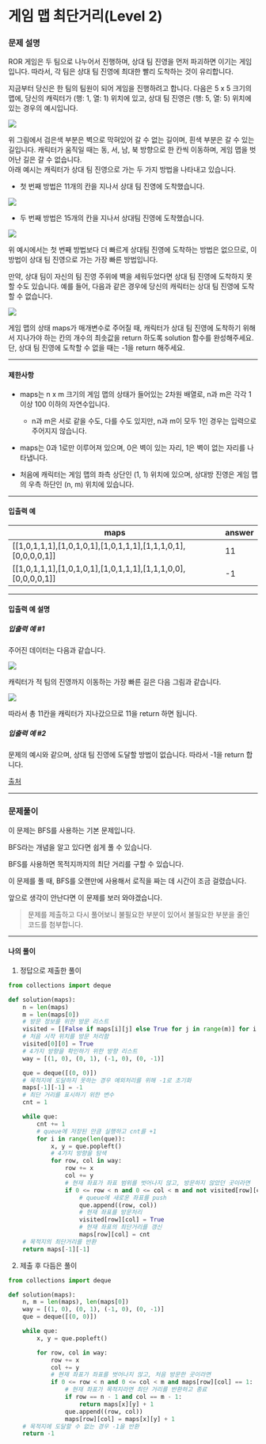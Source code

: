 # 게임 맵 최단거리(Level 2)

### 문제 설명

ROR 게임은 두 팀으로 나누어서 진행하며, 상대 팀 진영을 먼저 파괴하면 이기는 게임입니다. 따라서, 각 팀은 상대 팀 진영에 최대한 빨리 도착하는 것이 유리합니다.   

지금부터 당신은 한 팀의 팀원이 되어 게임을 진행하려고 합니다. 다음은 5 x 5 크기의 맵에, 당신의 캐릭터가 (행: 1, 열: 1) 위치에 있고, 상대 팀 진영은 (행: 5, 열: 5) 위치에 있는 경우의 예시입니다.   

<img src = "https://grepp-programmers.s3.ap-northeast-2.amazonaws.com/files/production/dc3a1b49-13d3-4047-b6f8-6cc40b2702a7/%E1%84%8E%E1%85%AC%E1%84%83%E1%85%A1%E1%86%AB%E1%84%80%E1%85%A5%E1%84%85%E1%85%B51_sxuruo.png">

위 그림에서 검은색 부분은 벽으로 막혀있어 갈 수 없는 길이며, 흰색 부분은 갈 수 있는 길입니다. 캐릭터가 움직일 때는 동, 서, 남, 북 방향으로 한 칸씩 이동하며, 게임 맵을 벗어난 길은 갈 수 없습니다.   
아래 예시는 캐릭터가 상대 팀 진영으로 가는 두 가지 방법을 나타내고 있습니다.   

* 첫 번째 방법은 11개의 칸을 지나서 상대 팀 진영에 도착했습니다. 

<img src = "https://grepp-programmers.s3.ap-northeast-2.amazonaws.com/files/production/9d909e5a-ca95-4088-9df9-d84cb804b2b0/%E1%84%8E%E1%85%AC%E1%84%83%E1%85%A1%E1%86%AB%E1%84%80%E1%85%A5%E1%84%85%E1%85%B52_hnjd3b.png">

* 두 번째 방법은 15개의 칸을 지나서 상대팀 진영에 도착했습니다.   

<img src = "https://grepp-programmers.s3.ap-northeast-2.amazonaws.com/files/production/4b7cd629-a3c2-4e02-b748-a707211131de/%E1%84%8E%E1%85%AC%E1%84%83%E1%85%A1%E1%86%AB%E1%84%80%E1%85%A5%E1%84%85%E1%85%B53_ntxygd.png">

위 예시에서는 첫 번째 방법보다 더 빠르게 상대팀 진영에 도착하는 방법은 없으므로, 이 방법이 상대 팀 진영으로 가는 가장 빠른 방법입니다.   

만약, 상대 팀이 자신의 팀 진영 주위에 벽을 세워두었다면 상대 팀 진영에 도착하지 못할 수도 있습니다. 예를 들어, 다음과 같은 경우에 당신의 캐릭터는 상대 팀 진영에 도착할 수 없습니다.   

<img src = "https://grepp-programmers.s3.ap-northeast-2.amazonaws.com/files/production/d963b4bd-12e5-45da-9ca7-549e453d58a9/%E1%84%8E%E1%85%AC%E1%84%83%E1%85%A1%E1%86%AB%E1%84%80%E1%85%A5%E1%84%85%E1%85%B54_of9xfg.png">

게임 맵의 상태 maps가 매개변수로 주어질 때, 캐릭터가 상대 팀 진영에 도착하기 위해서 지나가야 하는 칸의 개수의 최솟값을 return 하도록 solution 함수를 완성해주세요. 단, 상대 팀 진영에 도착할 수 없을 때는 -1을 return 해주세요.     

---

#### 제한사항

* maps는 n x m 크기의 게임 맵의 상태가 들어있는 2차원 배열로, n과 m은 각각 1 이상 100 이하의 자연수입니다.
     * n과 m은 서로 같을 수도, 다를 수도 있지만, n과 m이 모두 1인 경우는 입력으로 주어지지 않습니다.

* maps는 0과 1로만 이루어져 있으며, 0은 벽이 있는 자리, 1은 벽이 없는 자리를 나타냅니다.

* 처음에 캐릭터는 게임 맵의 좌측 상단인 (1, 1) 위치에 있으며, 상대방 진영은 게임 맵의 우측 하단인 (n, m) 위치에 있습니다.

---

#### 입출력 예
|maps|	answer|
|-|-|
|\[\[1,0,1,1,1],\[1,0,1,0,1],\[1,0,1,1,1],\[1,1,1,0,1],\[0,0,0,0,1]]|	11|
|\[\[1,0,1,1,1],\[1,0,1,0,1],\[1,0,1,1,1],\[1,1,1,0,0],\[0,0,0,0,1]]|	-1|

---

#### 입출력 예 설명

##### 입출력 예 #1

주어진 데이터는 다음과 같습니다.

<img src = "https://grepp-programmers.s3.ap-northeast-2.amazonaws.com/files/production/6db71f7f-58d3-4623-9fab-7cd99fa863a5/%E1%84%8E%E1%85%AC%E1%84%83%E1%85%A1%E1%86%AB%E1%84%80%E1%85%A5%E1%84%85%E1%85%B56_lgjvrb.png">

캐릭터가 적 팀의 진영까지 이동하는 가장 빠른 길은 다음 그림과 같습니다.

<img src = "https://grepp-programmers.s3.ap-northeast-2.amazonaws.com/files/production/d223d017-b3e2-4772-9045-a565133d45ff/%E1%84%8E%E1%85%AC%E1%84%83%E1%85%A1%E1%86%AB%E1%84%80%E1%85%A5%E1%84%85%E1%85%B52_hnjd3b%20%281%29.png">

따라서 총 11칸을 캐릭터가 지나갔으므로 11을 return 하면 됩니다. 

##### 입출력 예 #2

문제의 예시와 같으며, 상대 팀 진영에 도달할 방법이 없습니다. 따라서 -1을 return 합니다.

[출처](https://programmers.co.kr/learn/courses/30/lessons/1844)

---

### 문제풀이

이 문제는 BFS를 사용하는 기본 문제입니다.   

BFS라는 개념을 알고 있다면 쉽게 풀 수 있습니다.   

BFS를 사용하면 목적지까지의 최단 거리를 구할 수 있습니다.   

이 문제를 풀 때, BFS를 오랜만에 사용해서 로직을 짜는 데 시간이 조금 걸렸습니다.   

앞으로 생각이 안난다면 이 문제를 보러 와야겠습니다.   

> 문제를 제출하고 다시 풀어보니 불필요한 부분이 있어서 불필요한 부분을 줄인 코드를 첨부합니다.

---

#### 나의 풀이

1. 정답으로 제출한 풀이

~~~python
from collections import deque

def solution(maps):
    n = len(maps)
    m = len(maps[0])
    # 방문 정보를 위한 방문 리스트
    visited = [[False if maps[i][j] else True for j in range(m)] for i in range(n)]
    # 처음 시작 위치를 방문 처리함
    visited[0][0] = True
    # 4가지 방향을 확인하기 위한 방향 리스트
    way = [(1, 0), (0, 1), (-1, 0), (0, -1)]

    que = deque([(0, 0)])
    # 목적지에 도달하지 못하는 경우 예외처리를 위해 -1로 초기화
    maps[-1][-1] = -1
    # 최단 거리를 표시하기 위한 변수
    cnt = 1

    while que:
        cnt += 1
        # queue에 저장된 만큼 실행하고 cnt를 +1
        for i in range(len(que)):
            x, y = que.popleft()
            # 4가지 방향을 탐색
            for row, col in way:
                row += x
                col += y
                # 현재 좌표가 좌표 범위를 벗어나지 않고, 방문하지 않았던 곳이라면
                if 0 <= row < n and 0 <= col < m and not visited[row][col]:
                    # queue에 새로운 좌표를 push
                    que.append((row, col))
                    # 현재 좌표를 방문처리
                    visited[row][col] = True
                    # 현재 좌표의 최단거리를 갱신
                    maps[row][col] = cnt
    # 목적지의 최단거리를 반환
    return maps[-1][-1]
~~~

2. 제출 후 다듬은 풀이

~~~python
from collections import deque

def solution(maps):
    n, m = len(maps), len(maps[0])
    way = [(1, 0), (0, 1), (-1, 0), (0, -1)]
    que = deque([(0, 0)])

    while que:
        x, y = que.popleft()

        for row, col in way:
            row += x
            col += y
            # 현재 좌표가 좌표를 벗어나지 않고, 처음 방문한 곳이라면
            if 0 <= row < n and 0 <= col < m and maps[row][col] == 1:
                # 현재 좌표가 목적지라면 최단 거리를 반환하고 종료
                if row == n - 1 and col == m - 1:
                    return maps[x][y] + 1
                que.append((row, col))
                maps[row][col] = maps[x][y] + 1
    # 목적지에 도달할 수 없는 경우 -1을 반환
    return -1
~~~
